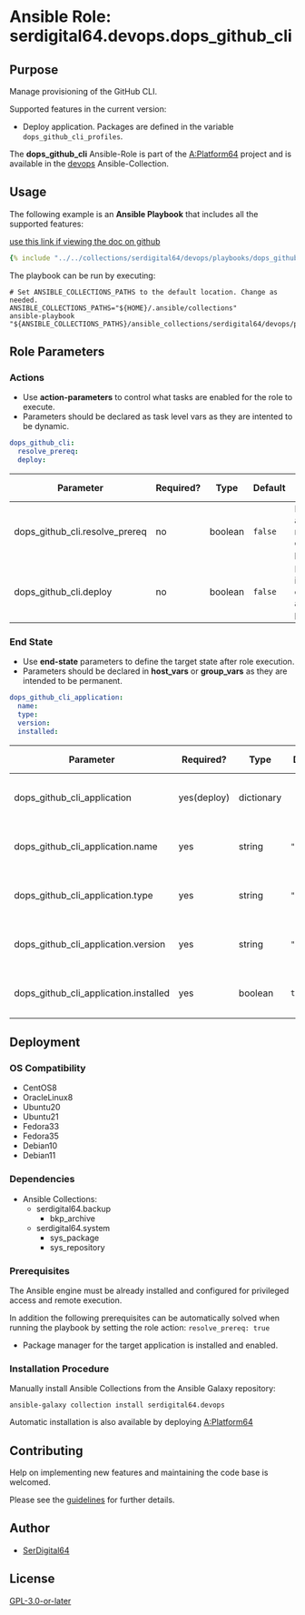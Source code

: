 # Ansible Role: serdigital64.devops.dops_github_cli

## Purpose

Manage provisioning of the GitHub CLI.

Supported features in the current version:

- Deploy application. Packages are defined in the variable `dops_github_cli_profiles`.

The **dops_github_cli** Ansible-Role is part of the [A:Platform64](https://github.com/serdigital64/aplatform64) project and is available in the [devops](../collections/devops.md) Ansible-Collection.

## Usage

The following example is an **Ansible Playbook** that includes all the supported features:

[use this link if viewing the doc on github](../../collections/serdigital64/devops/playbooks/dops_github_cli.yml)

```yaml
{% include "../../collections/serdigital64/devops/playbooks/dops_github_cli.yml" %}
```

The playbook can be run by executing:

```shell
# Set ANSIBLE_COLLECTIONS_PATHS to the default location. Change as needed.
ANSIBLE_COLLECTIONS_PATHS="${HOME}/.ansible/collections"
ansible-playbook "${ANSIBLE_COLLECTIONS_PATHS}/ansible_collections/serdigital64/devops/playbooks/dops_github_cli.yml"
```

## Role Parameters

### Actions

- Use **action-parameters** to control what tasks are enabled for the role to execute.
- Parameters should be declared as task level vars as they are intented to be dynamic.

```yaml
dops_github_cli:
  resolve_prereq:
  deploy:
```

| Parameter                      | Required? | Type    | Default | Purpose / Value                             |
| ------------------------------ | --------- | ------- | ------- | ------------------------------------------- |
| dops_github_cli.resolve_prereq | no        | boolean | `false` | Enable automatic resolution of prequisites  |
| dops_github_cli.deploy         | no        | boolean | `false` | Enable installation of application packages |

### End State

- Use **end-state** parameters to define the target state after role execution.
- Parameters should be declared in **host_vars** or **group_vars** as they are intended to be permanent.

```yaml
dops_github_cli_application:
  name:
  type:
  version:
  installed:
```

| Parameter                             | Required?   | Type       | Default    | Purpose / Value                    |
| ------------------------------------- | ----------- | ---------- | ---------- | ---------------------------------- |
| dops_github_cli_application           | yes(deploy) | dictionary |            | Set application package end state  |
| dops_github_cli_application.name      | yes         | string     | `"gh"`     | Select application package name    |
| dops_github_cli_application.type      | yes         | string     | `"distro"` | Select application package type    |
| dops_github_cli_application.version   | yes         | string     | `"latest"` | Select application package version |
| dops_github_cli_application.installed | yes         | boolean    | `true`     | Set application package end state  |

## Deployment

### OS Compatibility

- CentOS8
- OracleLinux8
- Ubuntu20
- Ubuntu21
- Fedora33
- Fedora35
- Debian10
- Debian11

### Dependencies

- Ansible Collections:
  - serdigital64.backup
    - bkp_archive
  - serdigital64.system
    - sys_package
    - sys_repository

### Prerequisites

The Ansible engine must be already installed and configured for privileged access and remote execution.

In addition the following prerequisites can be automatically solved when running the playbook by setting the role action: `resolve_prereq: true`

- Package manager for the target application is installed and enabled.

### Installation Procedure

Manually install Ansible Collections from the Ansible Galaxy repository:

```shell
ansible-galaxy collection install serdigital64.devops
```

Automatic installation is also available by deploying [A:Platform64](https://aplatform64.readthedocs.io/en/latest/#deployment)

## Contributing

Help on implementing new features and maintaining the code base is welcomed.

Please see the [guidelines](../contributing/guidelines.md) for further details.

## Author

- [SerDigital64](https://serdigital64.github.io/)

## License

[GPL-3.0-or-later](https://www.gnu.org/licenses/gpl-3.0.txt)
